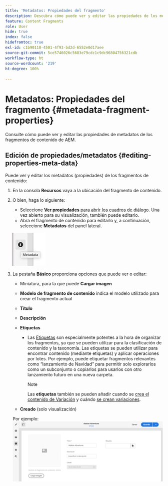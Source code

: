 ```yaml
---
title: 'Metadatos: Propiedades del fragmento'
description: Descubra cómo puede ver y editar las propiedades de los metadatos en los Fragmentos de contenido de AEM, tanto para la entrega de contenido sin encabezado como para la creación de páginas.
feature: Content Fragments
role: User
hide: true
index: false
hidefromtoc: true
exl-id: c1b90118-4501-4f93-bd2d-6552e0d17aee
source-git-commit: 5ce5746026c5683e79cdc1c9dc96804756321cdb
workflow-type: ht
source-wordcount: '219'
ht-degree: 100%

---
```


# Metadatos: Propiedades del fragmento {#metadata-fragment-properties}

<!--
hide: yes
index: no
hidefromtoc: yes
-->

Consulte cómo puede ver y editar las propiedades de metadatos de los fragmentos de contenido de AEM.

## Edición de propiedades/metadatos {#editing-properties-meta-data}

Puede ver y editar los metadatos (propiedades) de los fragmentos de contenido:

1. En la consola **Recursos** vaya a la ubicación del fragmento de contenido.
2. O bien, haga lo siguiente:

   * Seleccione [**Ver propiedades** para abrir los cuadros de diálogo](/help/assets/manage-digital-assets.md#editing-properties). Una vez abierto para su visualización, también puede editarlo.
   * Abra el fragmento de contenido para editarlo y, a continuación, seleccione **Metadatos** del panel lateral.

   ![metadatos](assets/cfm-metadata-01.png)

3. La pestaña **Básico** proporciona opciones que puede ver o editar:

   * Miniatura, para la que puede **Cargar imagen**
   * **Modelo de fragmento de contenido** indica el modelo utilizado para crear el fragmento actual
   * **Título**
   * **Descripción**
   * **Etiquetas**
      * Las [Etiquetas](/help/sites-cloud/authoring/features/tags.md) son especialmente potentes a la hora de organizar los fragmentos, ya que se pueden utilizar para la clasificación de contenido y la taxonomía. Las etiquetas se pueden utilizar para encontrar contenido (mediante etiquetas) y aplicar operaciones por lotes.
Por ejemplo, puede etiquetar fragmentos relevantes como “lanzamiento de Navidad” para permitir solo explorarlos como un subconjunto o copiarlos para usarlos con otro lanzamiento futuro en una nueva carpeta.

        >[!NOTE]
        >
        >Las **etiquetas** también se pueden añadir cuando se [crea el contenido de Variación](/help/assets/content-fragments/content-fragments-variations.md#authoring-your-content) y cuándo [se crean variaciones](/help/assets/content-fragments/content-fragments-variations.md#creating-a-variation).

   * **Creado** (solo visualización)

   Por ejemplo:
   ![metadatos](assets/cfm-metadata-02.png)
